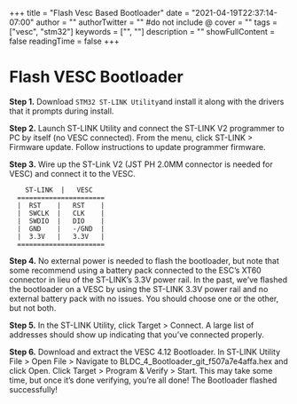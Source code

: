 +++
title = "Flash Vesc Based Bootloader"
date = "2021-04-19T22:37:14-07:00"
author = ""
authorTwitter = "" #do not include @
cover = ""
tags = ["vesc", "stm32"]
keywords = ["", ""]
description = ""
showFullContent = false
readingTime = false
+++

# Flash VESC Bootloader

**Step 1.** Download `STM32 ST-LINK Utility`and install it along with the drivers that it prompts during install.

**Step 2.** Launch ST-LINK Utility and connect the ST-LINK V2 programmer to PC by itself (no VESC connected). From the menu, click ST-LINK > Firmware update. Follow instructions to update programmer firmware.

**Step 3.** Wire up the ST-Link V2 (JST PH 2.0MM connector is needed for VESC) and connect it to the VESC.
```
    ST-LINK  |   VESC
  ======================
  |  RST    |   RST    |
  |  SWCLK  |   CLK    |
  |  SWDIO  |   DIO    |
  |  GND    |   -/GND  |
  |  3.3V   |   3.3V   |
  ======================
```
**Step 4.** No external power is needed to flash the bootloader, but note that some recommend using a battery pack connected to the ESC’s XT60 connector in lieu of the ST-LINK’s 3.3V power rail. In the past, we’ve flashed the bootloader on a VESC by using the ST-LINK 3.3V power rail and no external battery pack with no issues. You should choose one or the other, but not both.

**Step 5.** In the ST-LINK Utility, click Target > Connect. A large list of addresses should show up indicating that you’ve connected properly.

**Step 6.** Download and extract the VESC 4.12 Bootloader. In ST-LINK Utility File > Open File > Navigate to BLDC_4_Bootloader_git_f507a7e4affa.hex and click Open. Click Target > Program & Verify > Start. This may take some time, but once it’s done verifying, you’re all done! The Bootloader flashed successfully!
